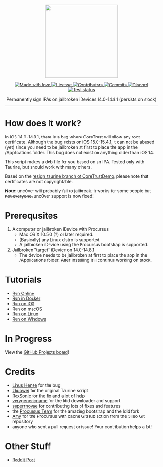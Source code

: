 <p align="center">
  <img src="https://static.itsnebula.net/permasigner-title.png" width="240" />
</p>

<p align="center">
  <a href="#">
    <img src="https://img.shields.io/badge/made%20with-love-E760A4.svg" alt="Made with love">
  </a>
  <a href="https://github.com/itsnebulalol/permasigner/blob/main/LICENSE" target="_blank">
    <img src="https://img.shields.io/github/license/itsnebulalol/permasigner.svg" alt="License">
  </a>
  <a href="https://github.com/itsnebulalol/permasigner/graphs/contributors" target="_blank">
    <img src="https://img.shields.io/github/contributors/itsnebulalol/permasigner.svg" alt="Contributors">
  </a>
  <a href="https://github.com/itsnebulalol/permasigner/commits/main" target="_blank">
    <img src="https://img.shields.io/github/commit-activity/w/itsnebulalol/permasigner.svg" alt="Commits">
  </a>
  <a href="https://dsc.gg/permasigner" target="_blank">
    <img src="https://img.shields.io/discord/1001905994458206229?label=discord" alt="Discord">
  </a>
  <a href="https://github.com/itsnebulalol/permasigner/actions" target="_blank">
    <img src="https://img.shields.io/github/workflow/status/itsnebulalol/permasigner/Test%20script/main.svg" alt="Test status">
  </a>
</p>

<p align="center">
Permanently sign IPAs on jailbroken iDevices 14.0-14.8.1 (persists on stock)
</p>

---

# How does it work?

In iOS 14.0-14.8.1, there is a bug where CoreTrust will allow any root certificate. Although the bug exists on iOS 15.0-15.4.1, it can not be abused (yet) since you need to be jailbroken at first to place the app in the /Applications folder. This bug does not exist on anything older than iOS 14.

This script makes a deb file for you based on an IPA. Tested only with Taurine, but should work with many others.

Based on the [resign_taurine branch of CoreTrustDemo](https://github.com/zhuowei/CoreTrustDemo/tree/resign_taurine), please note that certificates are not copyrightable.

**Note:** ~~unc0ver will probably fail to jailbreak. It works for some people but not everyone.~~ unc0ver support is now fixed!

# Prerequsites

1. A computer or jailbroken iDevice with Procursus
    - Mac OS X 10.5.0 (?) or later required.
    - (Basically) any Linux distro is supported.
    - A jailbroken iDevice using the Procursus bootstrap is supported.
2. Jailbroken "target" iDevice on 14.0-14.8.1
    - The device needs to be jailbroken at first to place the app in the /Applications folder. After installing it'll continue working on stock.

# Tutorials

-   [Run Online](https://permasigner.itsnebula.net/usage/run-online)
-   [Run in Docker](https://permasigner.itsnebula.net/usage/run-in-docker)
-   [Run on iOS](https://permasigner.itsnebula.net/usage/run-on-ios)
-   [Run on macOS](https://permasigner.itsnebula.net/usage/run-on-macos)
-   [Run on Linux](https://permasigner.itsnebula.net/usage/run-on-linux)
-   [Run on Windows](https://permasigner.itsnebula.net/usage/run-on-windows)

# In Progress

View the [GitHub Projects board](https://github.com/users/itsnebulalol/projects/2/views/1)!

# Credits

-   [Linus Henze](https://github.com/LinusHenze) for the bug
-   [zhuowei](https://github.com/zhuowei) for the original Taurine script
-   [RexSonic](https://github.com/RexSonic) for the fix and a lot of help
-   [verygenericname](https://github.com/verygenericname) for the ldid downloader and support
-   [superrnovae](https://github.com/superrnovae) for contributing lots of fixes and features
-   the [Procursus Team](https://github.com/ProcursusTeam) for the amazing bootstrap and the ldid fork
-   [Amy](https://github.com/elihwyma) for the Procursus with cache GitHub action from the Sileo Git repository
-   anyone who sent a pull request or issue! Your contribution helps a lot!

# Other Stuff

-   [Reddit Post](https://www.reddit.com/r/jailbreak/comments/vqnazh/free_release_permasigner_generate_a_permasigned)
